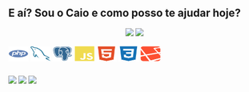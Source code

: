 ## E aí? Sou o Caio e como posso te ajudar hoje?
<div align="center">
  <a href="https://github.com/caiowebdev"><img height="150em" src="https://github-readme-stats.vercel.app/api?username=caiowebdev&show_icons=true&theme=dark&include_all_commits=true&count_private=true"/></a>
  <a href="https://github.com/caiowebdev">
  <img height="150em" src="https://github-readme-stats.vercel.app/api/top-langs/?username=caiowebdev&layout=compact&langs_count=7&theme=dark"/>
  </a>
</div>
<div style="display: inline_block; text-decoration:none;"><br>
  <img align="center" alt="Caio-PHP" height="30" width="40" src="https://raw.githubusercontent.com/devicons/devicon/master/icons/php/php-plain.svg">
  <img align="center" alt="Caio-MySql" height="30" width="40" src="https://raw.githubusercontent.com/devicons/devicon/master/icons/mysql/mysql-plain.svg">
  <img align="center" alt="Caio-CSS" height="30" width="40" src="https://raw.githubusercontent.com/devicons/devicon/master/icons/postgresql/postgresql-plain.svg">
  <img align="center" alt="Caio-JS" height="30" width="40" src="https://raw.githubusercontent.com/devicons/devicon/master/icons/javascript/javascript-plain.svg">
  <img align="center" alt="Caio-HTML" height="30" width="40" src="https://raw.githubusercontent.com/devicons/devicon/master/icons/html5/html5-plain.svg">
  <img align="center" alt="Caio-CSS" height="30" width="40" src="https://raw.githubusercontent.com/devicons/devicon/master/icons/css3/css3-plain.svg">
  <img align="center" alt="Caio-CSS" height="30" width="40" src="https://raw.githubusercontent.com/devicons/devicon/master/icons/laravel/laravel-plain.svg">
</div> 

  ##
  
<div>
   <div> 
  <a href="https://facebook.com/caiowebdev" target="_blank"><img src="https://img.shields.io/badge/-Facebook-%230077B5?style=for-the-badge&logo=facebook&logoColor=white" target="_blank"></a>
  <a href="https://instagram.com/caiowebdev" target="_blank"><img src="https://img.shields.io/badge/-Instagram-%23E4405F?style=for-the-badge&logo=facebook&logoColor=white" target="_blank"></a>
  <a href="https://www.linkedin.com/in/caiomnavas" target="_blank"><img src="https://img.shields.io/badge/-LinkedIn-%230077B5?style=for-the-badge&logo=linkedin&logoColor=white" target="_blank"></a>  
</div>
</div>
